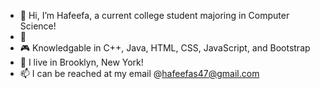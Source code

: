 - 👋 Hi, I’m Hafeefa, a current college student majoring in Computer Science!
- 👀 
- 🎮 Knowledgable in C++, Java, HTML, CSS, JavaScript, and Bootstrap
- 🌱 I live in Brooklyn, New York!
- 📫 I can be reached at my email @hafeefas47@gmail.com

<!---
hafeefas/hafeefas is a ✨ special ✨ repository because its `README.md` (this file) appears on your GitHub profile.
You can click the Preview link to take a look at your changes.
--->
